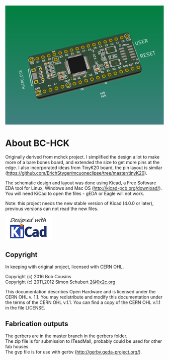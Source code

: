 ![BC-HCK](https://github.com/bobc/mchck-board/blob/master/doc/mchck.png "BC-HCK")

About BC-HCK
============

Originally derived from mchck project. I simplified the design a lot to make more of
a bare bones board, and extended the size to get more pins at the edge.
I also incorporated ideas from TinyK20 board, the pin layout is similar (https://github.com/ErichStyger/mcuoneclipse/tree/master/tinyK20).

The schematic design and layout was done using Kicad, a Free Software EDA tool for Linux, Windows and Mac OS (http://kicad-pcb.org/download/). You will need KiCad to open the files - gEDA or Eagle will not work.

Note: this project needs the new stable version of Kicad (4.0.0 or later), previous versions can not read the new files.

![KiCad](https://github.com/bobc/mchck-board/blob/master/doc/kicad_logo_designed_with_small.jpg "KiCad")

Copyright
---------
In keeping with original project, licensed with CERN OHL.

Copyright (c) 2016 Bob Cousins  
Copyright (c) 2011,2012 Simon Schubert <2@0x2c.org>

This documentation describes Open Hardware and is licensed under the
CERN OHL v. 1.1.  You may redistribute and modify this documentation
under the terms of the CERN OHL v.1.1.  You can find a copy of the
CERN OHL v.1.1 in the file LICENSE.


Fabrication outputs
-------------------

The gerbers are in the master branch in the gerbers folder.  
The zip file is for submission to ITeadMall, probably could be used for other fab houses.  
The gvp file is for use with gerbv (http://gerbv.geda-project.org/).

